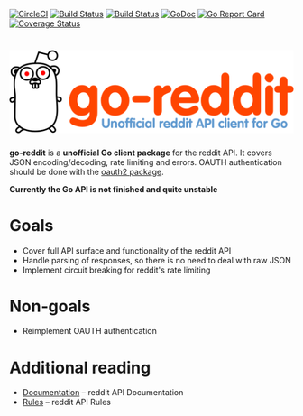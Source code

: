 [![CircleCI](https://circleci.com/gh/ikaros/go-reddit.svg?style=svg)](https://circleci.com/gh/ikaros/go-reddit) [![Build Status](https://drone.io/github.com/ikaros/go-reddit/status.png)](https://drone.io/github.com/ikaros/go-reddit/latest) [![Build Status](https://travis-ci.org/ikaros/go-reddit.svg?branch=master)](https://travis-ci.org/ikaros/go-reddit) [![GoDoc](https://godoc.org/github.com/ikaros/go-reddit/reddit?status.svg)](https://godoc.org/github.com/ikaros/go-reddit/reddit) [![Go Report Card](https://goreportcard.com/badge/github.com/ikaros/go-reddit)](https://goreportcard.com/report/github.com/ikaros/go-reddit) [![Coverage Status](https://coveralls.io/repos/github/ikaros/go-reddit/badge.svg?branch=master)](https://coveralls.io/github/ikaros/go-reddit?branch=master)
# ![go-reddit go-reddit - Unofficial reddit API client for Go](docs/static/goredditlogo_header.png "go-reddit - Unofficial reddit API client for Go")
**go-reddit** is a **unofficial Go client package** for the reddit API.
It covers JSON encoding/decoding, rate limiting and errors.
OAUTH authentication should be done with the [oauth2 package](https://github.com/golang/oauth2).

**Currently the Go API is not finished and quite unstable**

# Goals
- Cover full API surface and functionality of the reddit API
- Handle parsing of responses, so there is no need to deal with raw JSON
- Implement circuit breaking for reddit's rate limiting

# Non-goals
- Reimplement OAUTH authentication

# Additional reading
- [Documentation](https://www.reddit.com/dev/api/) – reddit API Documentation
- [Rules](https://github.com/reddit/reddit/wiki/API) – reddit API Rules

